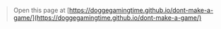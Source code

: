  


> Open this page at [https://doggegamingtime.github.io/dont-make-a-game/](https://doggegamingtime.github.io/dont-make-a-game/)

